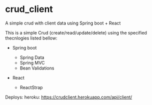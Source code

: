 # crud_client
A simple crud with client data using Spring boot + React 

This is a simple Crud (create/read/update/delete) using the specified thecnlogies listed bellow:

- Spring boot
  - Spring Data
  - Spring MVC
  - Bean Validations
 
- React
  - ReactStrap
 
Deploys:
heroku: https://crudclient.herokuapp.com/api/client/

  
